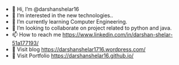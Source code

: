 - 👋 Hi, I’m @darshanshelar16
- 👀 I’m interested in the new technologies..
- 🌱 I’m currently learning Computer Engineering.
- 💞️ I’m looking to collaborate on project related to python and java.
- 📫 How to reach me https://www.linkedin.com/in/darshan-shelar-51a177193/
- 📝 Visit blog https://darshanshelar1716.wordpress.com/
- 💼 Visit Portfolio https://darshanshelar16.github.io/
